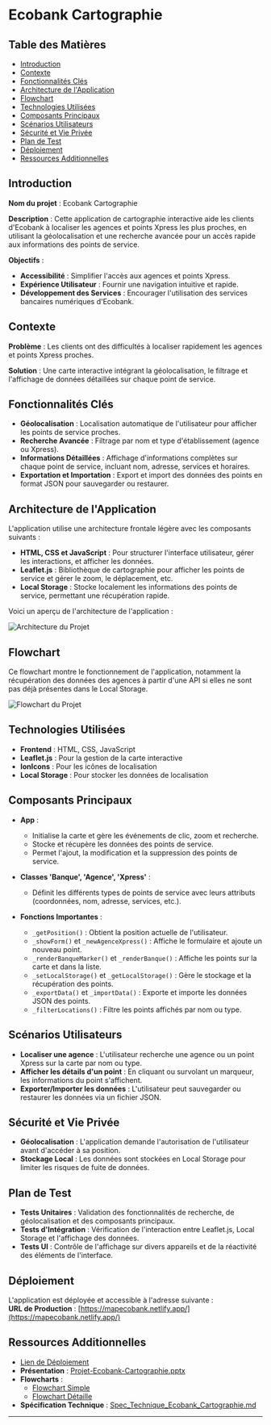 # Ecobank Cartographie

## Table des Matières

- [Introduction](#introduction)
- [Contexte](#contexte)
- [Fonctionnalités Clés](#fonctionnalités-clés)
- [Architecture de l'Application](#architecture-de-lapplication)
- [Flowchart](#flowchart)
- [Technologies Utilisées](#technologies-utilisées)
- [Composants Principaux](#composants-principaux)
- [Scénarios Utilisateurs](#scénarios-utilisateurs)
- [Sécurité et Vie Privée](#sécurité-et-vie-privée)
- [Plan de Test](#plan-de-test)
- [Déploiement](#déploiement)
- [Ressources Additionnelles](#ressources-additionnelles)

## Introduction

**Nom du projet** : Ecobank Cartographie

**Description** : Cette application de cartographie interactive aide les clients d'Ecobank à localiser les agences et points Xpress les plus proches, en utilisant la géolocalisation et une recherche avancée pour un accès rapide aux informations des points de service.

**Objectifs** :

- **Accessibilité** : Simplifier l'accès aux agences et points Xpress.
- **Expérience Utilisateur** : Fournir une navigation intuitive et rapide.
- **Développement des Services** : Encourager l'utilisation des services bancaires numériques d'Ecobank.

## Contexte

**Problème** : Les clients ont des difficultés à localiser rapidement les agences et points Xpress proches.

**Solution** : Une carte interactive intégrant la géolocalisation, le filtrage et l'affichage de données détaillées sur chaque point de service.

## Fonctionnalités Clés

- **Géolocalisation** : Localisation automatique de l'utilisateur pour afficher les points de service proches.
- **Recherche Avancée** : Filtrage par nom et type d'établissement (agence ou Xpress).
- **Informations Détaillées** : Affichage d'informations complètes sur chaque point de service, incluant nom, adresse, services et horaires.
- **Exportation et Importation** : Export et import des données des points en format JSON pour sauvegarder ou restaurer.

## Architecture de l'Application

L'application utilise une architecture frontale légère avec les composants suivants :

- **HTML, CSS et JavaScript** : Pour structurer l'interface utilisateur, gérer les interactions, et afficher les données.
- **Leaflet.js** : Bibliothèque de cartographie pour afficher les points de service et gérer le zoom, le déplacement, etc.
- **Local Storage** : Stocke localement les informations des points de service, permettant une récupération rapide.

Voici un aperçu de l'architecture de l'application :

![Architecture du Projet](Projet%20Ecobank%20Architecture.png)

## Flowchart

Ce flowchart montre le fonctionnement de l'application, notamment la récupération des données des agences à partir d'une API si elles ne sont pas déjà présentes dans le Local Storage.

![Flowchart du Projet](Projet%20Ecobank%20FlowChart_simple.png)

## Technologies Utilisées

- **Frontend** : HTML, CSS, JavaScript
- **Leaflet.js** : Pour la gestion de la carte interactive
- **IonIcons** : Pour les icônes de localisation
- **Local Storage** : Pour stocker les données de localisation

## Composants Principaux

- **App** :

  - Initialise la carte et gère les événements de clic, zoom et recherche.
  - Stocke et récupère les données des points de service.
  - Permet l'ajout, la modification et la suppression des points de service.

- **Classes 'Banque', 'Agence', 'Xpress'** :

  - Définit les différents types de points de service avec leurs attributs (coordonnées, nom, adresse, services, etc.).

- **Fonctions Importantes** :
  - `_getPosition()` : Obtient la position actuelle de l'utilisateur.
  - `_showForm()` et `_newAgenceXpress()` : Affiche le formulaire et ajoute un nouveau point.
  - `_renderBanqueMarker()` et `_renderBanque()` : Affiche les points sur la carte et dans la liste.
  - `_setLocalStorage()` et `_getLocalStorage()` : Gère le stockage et la récupération des points.
  - `_exportData()` et `_importData()` : Exporte et importe les données JSON des points.
  - `_filterLocations()` : Filtre les points affichés par nom ou type.

## Scénarios Utilisateurs

- **Localiser une agence** : L'utilisateur recherche une agence ou un point Xpress sur la carte par nom ou type.
- **Afficher les détails d'un point** : En cliquant ou survolant un marqueur, les informations du point s'affichent.
- **Exporter/Importer les données** : L'utilisateur peut sauvegarder ou restaurer les données via un fichier JSON.

## Sécurité et Vie Privée

- **Géolocalisation** : L'application demande l'autorisation de l'utilisateur avant d'accéder à sa position.
- **Stockage Local** : Les données sont stockées en Local Storage pour limiter les risques de fuite de données.

## Plan de Test

- **Tests Unitaires** : Validation des fonctionnalités de recherche, de géolocalisation et des composants principaux.
- **Tests d'Intégration** : Vérification de l'interaction entre Leaflet.js, Local Storage et l'affichage des données.
- **Tests UI** : Contrôle de l'affichage sur divers appareils et de la réactivité des éléments de l'interface.

## Déploiement

L'application est déployée et accessible à l'adresse suivante :  
**URL de Production** : [https://mapecobank.netlify.app/](https://mapecobank.netlify.app/)

## Ressources Additionnelles

- [Lien de Déploiement](Lien_deploiement.txt)
- **Présentation** : [Projet-Ecobank-Cartographie.pptx](Projet-Ecobank-Cartographie.pptx)
- **Flowcharts** :
  - [Flowchart Simple](Projet%20Ecobank%20FlowChart_simple.png)
  - [Flowchart Détaille](Projet%20Ecobank%20Flowchart_detaille.png)
- **Spécification Technique** : [Spec_Technique_Ecobank_Cartographie.md](Spec_Technique_Ecobank_Cartographie.md)

---
